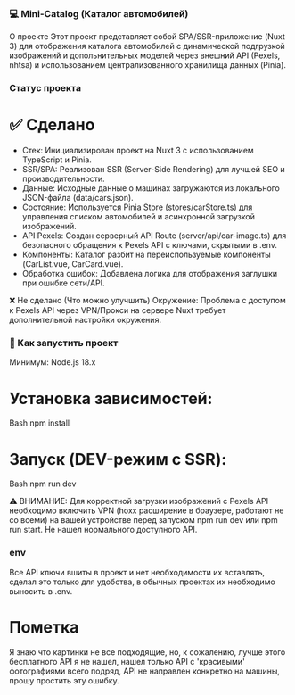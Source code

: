 ### 💻 Mini-Catalog (Каталог автомобилей)
О проекте
Этот проект представляет собой SPA/SSR-приложение (Nuxt 3) для отображения каталога автомобилей с динамической подгрузкой изображений и допольнительных моделей через внешний API (Pexels, nhtsa) и использованием централизованного хранилища данных (Pinia).

### Статус проекта
# ✅ Сделано
- Стек: Инициализирован проект на Nuxt 3 с использованием TypeScript и Pinia.
- SSR/SPA: Реализован SSR (Server-Side Rendering) для лучшей SEO и производительности.
- Данные: Исходные данные о машинах загружаются из локального JSON-файла (data/cars.json).
- Состояние: Используется Pinia Store (stores/carStore.ts) для управления списком автомобилей и асинхронной загрузкой изображений.
- API Pexels: Создан серверный API Route (server/api/car-image.ts) для безопасного обращения к Pexels API с ключами, скрытыми в .env.
- Компоненты: Каталог разбит на переиспользуемые компоненты (CarList.vue, CarCard.vue).
- Обработка ошибок: Добавлена логика для отображения заглушки при ошибке сети/API.

❌ Не сделано (Что можно улучшить)
Окружение: Проблема с доступом к Pexels API через VPN/Прокси на сервере Nuxt требует дополнительной настройки окружения.

### 🚀 Как запустить проект
Минимум: Node.js 18.x

# Установка зависимостей:

Bash
npm install

# Запуск (DEV-режим с SSR):

Bash
npm run dev

⚠️ ВНИМАНИЕ: Для корректной загрузки изображений с Pexels API необходимо включить VPN (hoxx расширение в браузере, работают не со всеми) на вашей устройстве перед запуском npm run dev или npm run start. Не нашел нормального доступного API.

### env
Все API ключи вшиты в проект и нет необходимости их вставлять, сделал это только для удобства, в обычных проектах их необходимо выносить в .env.

# Пометка
Я знаю что картинки не все подходящие, но, к сожалению, лучше этого бесплатного API я не нашел, нашел только API с 'красивыми' фотографиями всего подряд, API не направлен конкретно на машины, прошу простить эту ошибку.